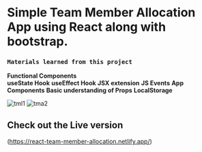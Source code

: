 # Simple Team Member Allocation App using React along with bootstrap.

### `Materials learned from this project`
 __Functional Components__<br />
 __useState Hook__
 __useEffect Hook__
 __JSX extension__
 __JS Events__
 __App Components__
 __Basic understanding of Props__
 __LocalStorage__
 
![tml1](https://user-images.githubusercontent.com/89279974/187806381-3b24cc51-3942-4eb2-9d9e-0771bd0714cf.png)
![tma2](https://user-images.githubusercontent.com/89279974/187806387-02057af3-6f6a-410a-9c09-bc29224535dc.png)



## Check out the Live version

(https://react-team-member-allocation.netlify.app/)



